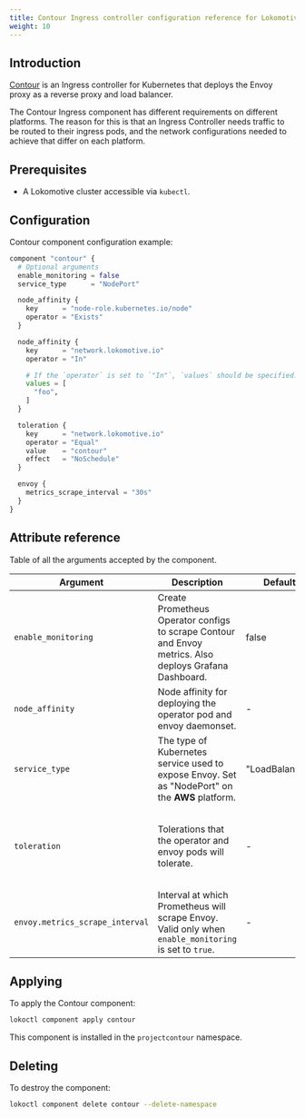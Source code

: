 ```yaml
---
title: Contour Ingress controller configuration reference for Lokomotive
weight: 10
---
```


## Introduction

[Contour](https://github.com/projectcontour/contour) is an Ingress controller for Kubernetes that
deploys the Envoy proxy as a reverse proxy and load balancer.

The Contour Ingress component has different requirements on different platforms. The reason for this
is that an Ingress Controller needs traffic to be routed to their ingress pods, and the network
configurations needed to achieve that differ on each platform.

## Prerequisites

* A Lokomotive cluster accessible via `kubectl`.

## Configuration

Contour component configuration example:

```tf
component "contour" {
  # Optional arguments
  enable_monitoring = false
  service_type      = "NodePort"

  node_affinity {
    key      = "node-role.kubernetes.io/node"
    operator = "Exists"
  }

  node_affinity {
    key      = "network.lokomotive.io"
    operator = "In"

    # If the `operator` is set to `"In"`, `values` should be specified.
    values = [
      "foo",
    ]
  }

  toleration {
    key      = "network.lokomotive.io"
    operator = "Equal"
    value    = "contour"
    effect   = "NoSchedule"
  }

  envoy {
    metrics_scrape_interval = "30s"
  }
}
```

## Attribute reference

Table of all the arguments accepted by the component.

| Argument                        | Description                                                                                             | Default        | Type                                                                                                           | Required |
|---------------------------------|---------------------------------------------------------------------------------------------------------|----------------|----------------------------------------------------------------------------------------------------------------|----------|
| `enable_monitoring`             | Create Prometheus Operator configs to scrape Contour and Envoy metrics. Also deploys Grafana Dashboard. | false          | bool                                                                                                           | false    |
| `node_affinity`                 | Node affinity for deploying the operator pod and envoy daemonset.                                       | -              | list(object({key = string, operator = string, values = list(string)}))                                         | false    |
| `service_type`                  | The type of Kubernetes service used to expose Envoy. Set as "NodePort" on the **AWS** platform.         | "LoadBalancer" | string                                                                                                         | false    |
| `toleration`                    | Tolerations that the operator and envoy pods will tolerate.                                             | -              | list(object({key = string, effect = string, operator = string, value = string, toleration_seconds = string })) | false    |
| `envoy.metrics_scrape_interval` | Interval at which Prometheus will scrape Envoy. Valid only when `enable_monitoring` is set to `true`.   | -              | string                                                                                                         | false    |


## Applying

To apply the Contour component:

```bash
lokoctl component apply contour
```

This component is installed in the `projectcontour` namespace.

## Deleting

To destroy the component:

```bash
lokoctl component delete contour --delete-namespace
```
